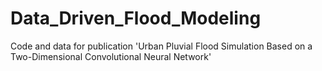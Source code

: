 # Data_Driven_Flood_Modeling
Code and data for publication 'Urban Pluvial Flood Simulation Based on a Two-Dimensional Convolutional Neural Network'
